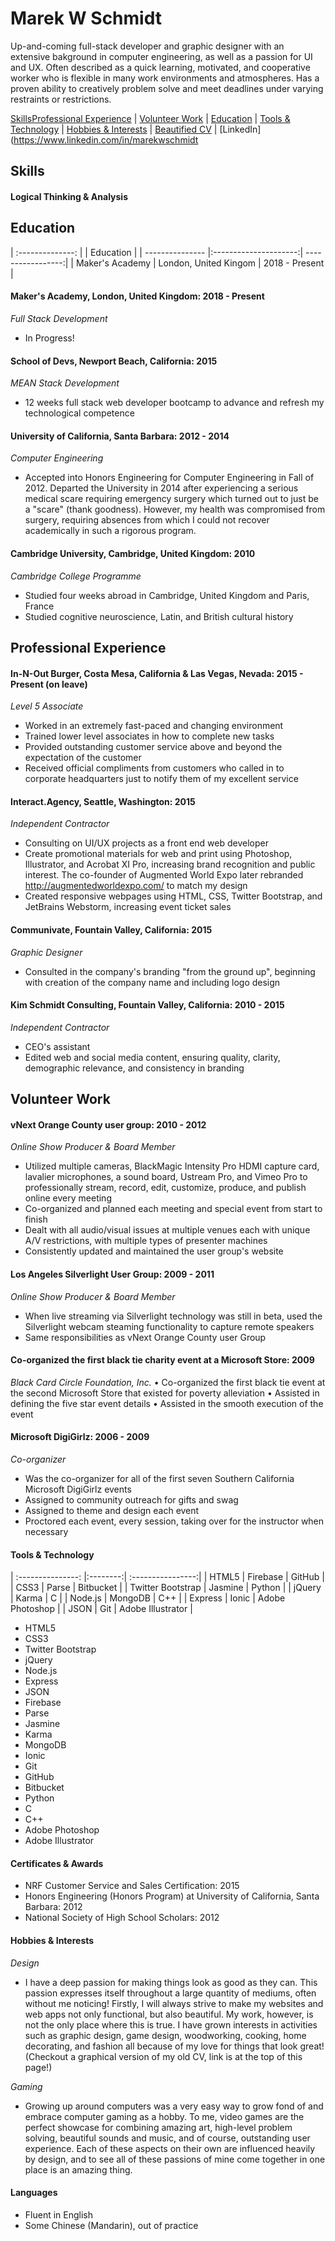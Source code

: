 # Marek W Schmidt
Up-and-coming full-stack developer and graphic designer with an extensive bakground in computer engineering, as well as a passion for UI and UX. Often described as a quick learning, motivated, and cooperative worker who is flexible in many work environments and atmospheres. Has a proven ability to creatively problem solve and meet deadlines under varying restraints or restrictions.

[Skills](#skills)[Professional Experience](#professional-experience) | [Volunteer Work](#volunteer-work) | [Education](#education) | [Tools & Technology](#tools-&-technology) | [Hobbies & Interests](#hobbies-&-interests) | [Beautified CV](https://i.imgur.com/rEmLBDG.jpg) | [LinkedIn](https://www.linkedin.com/in/marekwschmidt

## Skills
#### Logical Thinking & Analysis


## Education
| :--------------: |
| Education        |
| --------------- |:---------------------:| -----------------:|
| Maker's Academy | London, United Kingom | 2018 - Present    |
#### Maker's Academy, London, United Kingdom: 2018 - Present
*Full Stack Development*
* In Progress!

#### School of Devs, Newport Beach, California: 2015
*MEAN Stack Development*
* 12 weeks full stack web developer bootcamp to advance and refresh my technological competence

#### University of California, Santa Barbara: 2012 - 2014
*Computer Engineering*
* Accepted into Honors Engineering for Computer Engineering in Fall of 2012. Departed the University in 2014 after experiencing a serious medical scare requiring emergency surgery which turned out to just be a "scare" (thank goodness). However, my health was compromised from surgery, requiring absences from which I could not recover academically in such a rigorous program.

#### Cambridge University, Cambridge, United Kingdom: 2010
*Cambridge College Programme*
* Studied four weeks abroad in Cambridge, United Kingdom and Paris, France
* Studied cognitive neuroscience, Latin, and British cultural history

## Professional Experience
#### In-N-Out Burger, Costa Mesa, California & Las Vegas, Nevada: 2015 - Present (on leave)
*Level 5 Associate*
* Worked in an extremely fast-paced and changing environment
* Trained lower level associates in how to complete new tasks
* Provided outstanding customer service above and beyond the expectation of the customer
* Received official compliments from customers who called in to corporate headquarters just to notify them of my excellent service

#### Interact.Agency, Seattle, Washington: 2015
*Independent Contractor*
* Consulting on UI/UX projects as a front end web developer
* Create promotional materials for web and print using Photoshop, Illustrator, and Acrobat XI Pro, increasing brand recognition and public interest. The co-founder of Augmented World Expo later rebranded http://augmentedworldexpo.com/ to match my design
* Created responsive webpages using HTML, CSS, Twitter Bootstrap, and JetBrains Webstorm, increasing event ticket sales

#### Communivate, Fountain Valley, California: 2015
*Graphic Designer*
* Consulted in the company's branding "from the ground up", beginning with creation of the company name and including logo design

#### Kim Schmidt Consulting, Fountain Valley, California: 2010 - 2015
*Independent Contractor*
* CEO's assistant
* Edited web and social media content, ensuring quality, clarity, demographic relevance, and consistency in branding

## Volunteer Work
#### vNext Orange County user group: 2010 - 2012
*Online Show Producer & Board Member*
* Utilized multiple cameras, BlackMagic Intensity Pro HDMI capture card, lavalier microphones, a sound board, Ustream Pro, and Vimeo Pro to professionally stream, record, edit, customize, produce, and publish online every meeting
* Co-organized and planned each meeting and special event from start to finish
* Dealt with all audio/visual issues at multiple venues each with unique A/V restrictions, with multiple types of presenter machines
* Consistently updated and maintained the user group's website

#### Los Angeles Silverlight User Group: 2009 - 2011
*Online Show Producer & Board Member*
* When live streaming via Silverlight technology was still in beta, used the Silverlight webcam steaming functionality to capture remote speakers
* Same responsibilities as vNext Orange County user Group

#### Co-organized the first black tie charity event at a Microsoft Store: 2009
*Black Card Circle Foundation, Inc.*
•	Co-organized the first black tie event at the second Microsoft Store that existed for poverty alleviation
•	Assisted in defining the five star event details
•	Assisted in the smooth execution of the event

#### Microsoft DigiGirlz: 2006 - 2009
*Co-organizer*
* Was the co-organizer for all of the first seven Southern California Microsoft DigiGirlz events
*	Assigned to community outreach for gifts and swag
*	Assigned to theme and design each event
*	Proctored each event, every session, taking over for the instructor when necessary

#### Tools & Technology
| :---------------: |:--------:| :----------------:|
| HTML5             | Firebase | GitHub            |
| CSS3              | Parse    | Bitbucket         |
| Twitter Bootstrap | Jasmine  | Python            |
| jQuery            | Karma    | C                 |
| Node.js           | MongoDB  | C++               |
| Express           | Ionic    | Adobe Photoshop   |
| JSON              | Git      | Adobe Illustrator |

* HTML5
* CSS3
* Twitter Bootstrap
* jQuery
* Node.js
* Express
* JSON
* Firebase
* Parse
* Jasmine
* Karma
* MongoDB
* Ionic
* Git
* GitHub
* Bitbucket
* Python
* C
* C++
* Adobe Photoshop
* Adobe Illustrator

#### Certificates & Awards
* NRF Customer Service and Sales Certification: 2015
* Honors Engineering (Honors Program) at University of California, Santa Barbara: 2012
* National Society of High School Scholars: 2012

#### Hobbies & Interests
*Design*
* I have a deep passion for making things look as good as they can. This passion expresses itself throughout a large quantity of mediums, often without me noticing! Firstly, I will always strive to make my websites and web apps not only functional, but also beautiful. My work, however, is not the only place where this is true. I have grown interests in activities such as graphic design, game design, woodworking, cooking, home decorating, and fashion all because of my love for things that look great! (Checkout a graphical version of my old CV, link is at the top of this page!)


*Gaming*
* Growing up around computers was a very easy way to grow fond of and embrace computer gaming as a hobby. To me, video games are the perfect showcase for combining amazing art, high-level problem solving, beautiful sounds and music, and of course, outstanding user experience. Each of these aspects on their own are influenced heavily by design, and to see all of these passions of mine come together in one place is an amazing thing.

#### Languages
* Fluent in English
* Some Chinese (Mandarin), out of practice
